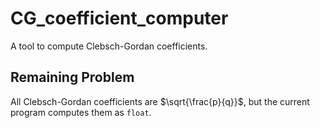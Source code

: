 # CG_coefficient_computer
A tool to compute Clebsch-Gordan coefficients.

## Remaining Problem
All Clebsch-Gordan coefficients are $\sqrt{\frac{p}{q}}$, but the current program computes them as `float`.

